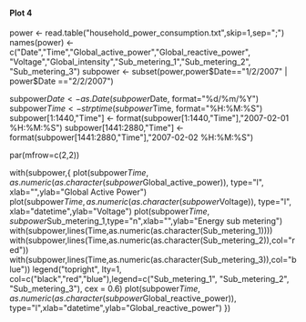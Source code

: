 #### Plot 4

power <- read.table("household_power_consumption.txt",skip=1,sep=";")
names(power) <- c("Date","Time","Global_active_power","Global_reactive_power",
                  "Voltage","Global_intensity","Sub_metering_1","Sub_metering_2",
                  "Sub_metering_3")
subpower <- subset(power,power$Date=="1/2/2007" | power$Date =="2/2/2007")

subpower$Date <- as.Date(subpower$Date, format="%d/%m/%Y")
subpower$Time <- strptime(subpower$Time, format="%H:%M:%S")
subpower[1:1440,"Time"] <- format(subpower[1:1440,"Time"],"2007-02-01 %H:%M:%S")
subpower[1441:2880,"Time"] <- format(subpower[1441:2880,"Time"],"2007-02-02 %H:%M:%S")


par(mfrow=c(2,2))


with(subpower,{
  plot(subpower$Time,as.numeric(as.character(subpower$Global_active_power)),
       type="l",  xlab="",ylab="Global Active Power")  
  plot(subpower$Time,as.numeric(as.character(subpower$Voltage)), type="l",
       xlab="datetime",ylab="Voltage")
  plot(subpower$Time,subpower$Sub_metering_1,type="n",xlab="",ylab="Energy sub metering")
  with(subpower,lines(Time,as.numeric(as.character(Sub_metering_1))))
  with(subpower,lines(Time,as.numeric(as.character(Sub_metering_2)),col="red"))
  with(subpower,lines(Time,as.numeric(as.character(Sub_metering_3)),col="blue"))
  legend("topright", lty=1, col=c("black","red","blue"),legend=c("Sub_metering_1",
                                                                 "Sub_metering_2",
                                                                 "Sub_metering_3"),
         cex = 0.6)
  plot(subpower$Time,as.numeric(as.character(subpower$Global_reactive_power)),
       type="l",xlab="datetime",ylab="Global_reactive_power")
})
